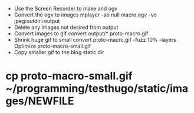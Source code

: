* Use the Screen Recorder to make and ogv
* Convert the ogv to images
mplayer -ao null macro.ogv -vo jpeg:outdir=output
* Delete any images not desired from output
* Convert images to gif
convert output/* proto-macro.gif
* Shrink huge gif to small
convert proto-macro.gif -fuzz 10% -layers Optimize proto-macro-small.gif
* Copy smaller gif to the blog static dir
# cp proto-macro-small.gif ~/programming/testhugo/static/images/NEWFILE

